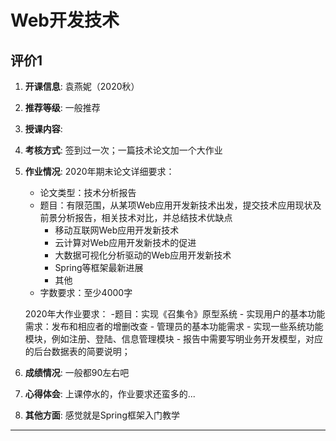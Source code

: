 # Web开发技术

## 评价1

1. **开课信息**: 袁燕妮（2020秋）
2. **推荐等级**: 一般推荐
3. **授课内容**: 
4. **考核方式**: 签到过一次；一篇技术论文加一个大作业    
5. **作业情况**:
    2020年期末论文详细要求：
    - 论文类型：技术分析报告
    - 题目：有限范围，从某项Web应用开发新技术出发，提交技术应用现状及前景分析报告，相关技术对比，并总结技术优缺点
        - 移动互联网Web应用开发新技术
        - 云计算对Web应用开发新技术的促进
        - 大数据可视化分析驱动的Web应用开发新技术
        - Spring等框架最新进展
        - 其他
    - 字数要求：至少4000字

    2020年大作业要求：
    -题目：实现《召集令》原型系统
        - 实现用户的基本功能需求：发布和相应者的增删改查
        - 管理员的基本功能需求
        - 实现一些系统功能模块，例如注册、登陆、信息管理模块
        - 报告中需要写明业务开发模型，对应的后台数据表的简要说明；
6. **成绩情况**: 一般都90左右吧
7. **心得体会**: 上课停水的，作业要求还蛮多的...
8. **其他方面**: 感觉就是Spring框架入门教学

---

